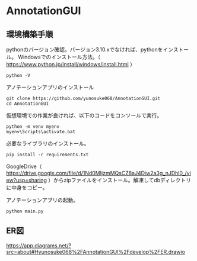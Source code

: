 # AnnotationGUI

## 環境構築手順
pythonのバージョン確認。バージョン3.10.xでなければ、pythonをインストール。
Windowsでのインストール方法。（
https://www.python.jp/install/windows/install.html ）

```Console
python -V
```

アノテーションアプリのインストール
```
git clone https://github.com/yunosuke068/AnnotationGUI.git
cd AnnotationGUI
```

仮想環境での作業が良ければ、以下のコードをコンソールで実行。

```
python -m venv myenv
myenv\Scripts\activate.bat
```

必要なライブラリのインストール。

```
pip install -r requirements.txt
```

GoogleDrive（ https://drive.google.com/file/d/1Nd0MIjzmMQsCZ8aJ4Diw2a3g_nJDhl0_/view?usp=sharing ）からzipファイルをインストール。解凍してdbディレクトリに中身をコピー。


アノテーションアプリの起動。
```
python main.py
```

## ER図
https://app.diagrams.net/?src=about#Hyunosuke068%2FAnnotationGUI%2Fdevelop%2FER.drawio
